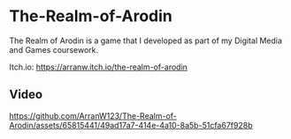 # The-Realm-of-Arodin
The Realm of Arodin is a game that I developed as part of my Digital Media and Games coursework. 

Itch.io: https://arranw.itch.io/the-realm-of-arodin

## Video
https://github.com/ArranW123/The-Realm-of-Arodin/assets/65815441/49ad17a7-414e-4a10-8a5b-51cfa67f928b


